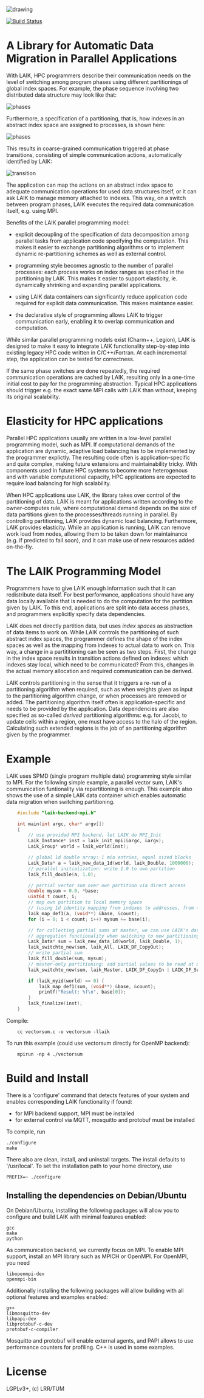 ![drawing](doc/logo/laiklogo.png)

[![Build Status](https://travis-ci.org/envelope-project/laik.svg?branch=master)](https://travis-ci.org/envelope-project/laik)

# A Library for Automatic Data Migration in Parallel Applications

With LAIK, HPC programmers describe their communication needs on
the level of switching among program phases using different
partitionings of global index spaces. For example, the phase sequence
involving two distributed data structure may look like that:

![phases](doc/figs/phases.png)

Furthermore, a specification of a partitioning, that is, how indexes
in an abstract index space are assigned to processes, is shown here:

![phases](doc/figs/part1.png)

This results in coarse-grained communication triggered at phase
transitions, consisting of simple communication actions, automatically
identified by LAIK:

![transition](doc/figs/transition1.png)

The application can map the actions on an abstract index space
to adequate communication operations for used data structures
itself, or it can ask LAIK to manage memory attached to indexes.
This way, on a switch between program phases, LAIK executes
the required data communication itself, e.g. using MPI.

Benefits of the LAIK parallel programming model:

* explicit decoupling of the specification of data decomposition
  among parallel tasks from application code specifying the computation.
  This makes it easier to exchange partitioning algorithms or to
  implement dynamic re-partitioning schemes as well as external control.

* programming style becomes agnostic to the number of parallel processes:
  each process works on index ranges as specified in the partitioning
  by LAIK. This makes it easier to support elasticity, ie. dynamically
  shrinking and expanding parallel applications.

* using LAIK data containers can significantly reduce application code
  required for explicit data communication. This makes maintance easier.
  
* the declarative style of programming allows LAIK to trigger communication
  early, enabling it to overlap communication and computation.

While similar parallel programming models exist (Charm++, Legion), LAIK
is designed to make it easy to integrate LAIK functionality step-by-step
into existing legacy HPC code written in C/C++/Fortran. At each incremental
step, the application can be tested for correctness.

If the same phase switches are done repeatedly, the required communication
operations are cached by LAIK, resulting only in a one-time initial cost
to pay for the programming abstraction. Typical HPC applications should trigger
e.g. the exact same MPI calls with LAIK than without, keeping its original
scalability.

# Elasticity for HPC applications

Parallel HPC applications usually are written in a low-level parallel programming model, such as MPI. If computational demands of the application are dynamic, adaptive load balancing has to be implemented by the programmer explictly. The resulting code often is application-specific and quite complex, making future extensions and maintainability tricky. With components used in future HPC systems to become more heterogenous and with variable computational capacity, HPC applications are expected to require load balancing for high scalability.

When HPC applications use LAIK, the library takes over control of the partitioning of data. LAIK is meant for applications written according to the owner-computes rule, where computational demand depends on the size of data partitions given to the processes/threads running in parallel. By controlling partitioning, LAIK provides dynamic load balancing. Furthermore, LAIK provides elasticity. While an application is running, LAIK can remove work load from nodes, allowing them to be taken down for maintainance (e.g. if predicted to fail soon), and it can make use of new resources added on-the-fly.

# The LAIK Programming Model

Programmers have to give LAIK enough information such that it can redistribute data itself. For best performance, applications should have any data locally available that is needed to do the computation for the partition given by LAIK. To this end, applications are split into data access phases, and programmers explicitly specify data dependencies.

LAIK does not directly partition data, but uses *index spaces* as abstraction of data items to work on. While LAIK controls the partitioning of such abstract index spaces, the programmer defines the shape of the index spaces as well as the mapping from indexes to actual data to work on. This way, a change in a partititioning can be seen as two steps. First, the change in the index space results in transition actions defined on indexes: which indexes stay local, which need to be communicated? From this, changes in the actual memory allocation and required communication can be derived.

LAIK controls partitioning in the sense that it triggers a re-run of a partitioning algorithm when required, such as when weights given as input to the partitioning algorithm change, or when processes are removed or added. The partitioning algorithm itself often is application-specific and needs to be provided by the application. Data dependencies are also specified as so-called *derived* partitioning algorithms: e.g. for Jacobi, to update cells within a region, one must have access to the halo of the region. Calculating such extended regions is the job of an partitioning algorithm given by the programmer.

  
# Example

LAIK uses SPMD (single program multiple data) programming style similar to MPI.
For the following simple example, a parallel vector sum, LAIK's communication
funtionality via repartitioning is enough. This example also shows the use of a simple LAIK data container which enables automatic data migration when switching partitioning.

```C
    #include "laik-backend-mpi.h"

    int main(int argc, char* argv[])
    {
        // use provided MPI backend, let LAIK do MPI_Init
        Laik_Instance* inst = laik_init_mpi(&argc, &argv);
        Laik_Group* world = laik_world(inst);

        // global 1d double array: 1 mio entries, equal sized blocks
        Laik_Data* a = laik_new_data_1d(world, laik_Double, 1000000);
        // parallel initialization: write 1.0 to own partition
        laik_fill_double(a, 1.0);

        // partial vector sum over own partition via direct access
        double mysum = 0.0, *base;
        uint64_t count, i;
        // map own partition to local memory space
        // (using 1d identity mapping from indexes to addresses, from <base>)
        laik_map_def1(a, (void**) &base, &count);
        for (i = 0; i < count; i++) mysum += base[i];

        // for collecting partial sums at master, we can use LAIK's data
        // aggregation functionality when switching to new partitioning
        Laik_Data* sum = laik_new_data_1d(world, laik_Double, 1);
        laik_switchto_new(sum, laik_All, LAIK_DF_CopyOut);
        // write partial sum
        laik_fill_double(sum, mysum);
        // master-only partitioning: add partial values to be read at master
        laik_switchto_new(sum, laik_Master, LAIK_DF_CopyIn | LAIK_DF_Sum);

        if (laik_myid(world) == 0) {
            laik_map_def1(sum, (void**) &base, &count);
            printf("Result: %f\n", base[0]);
        }
        laik_finalize(inst);
    }
```
Compile:
```
    cc vectorsum.c -o vectorsum -llaik
```
To run this example (could use vectorsum directly for OpenMP backend):
```
    mpirun -np 4 ./vectorsum
```

# Build and Install

There is a 'configure' command that detects features of your system and enables corresponding LAIK functionality if found:
* for MPI backend support, MPI must be installed
* for external control via MQTT, mosquitto and protobuf must be installed

To compile, run

    ./configure
    make

There also are clean, install, and uninstall targets. The install defaults
to '/usr/local'. To set the installation path to your home directory, use

    PREFIX=~ ./configure

## Installing the dependencies on Debian/Ubuntu

On Debian/Ubuntu, installing the following packages will allow you to configure
and build LAIK with minimal features enabled:

    gcc
    make
    python

As communication backend, we currently focus on MPI. To enable MPI support,
install an MPI library such as MPICH or OpenMPI. For OpenMPI, you need

    libopenmpi-dev
    openmpi-bin

Additionally installing the following packages will allow building with all
optional features and examples enabled:

    g++
    libmosquitto-dev
    libpapi-dev
    libprotobuf-c-dev
    protobuf-c-compiler

Mosquitto and protobuf will enable external agents, and PAPI allows
to use performance counters for profiling. C++ is used in some examples.


# License

LGPLv3+, (c) LRR/TUM
